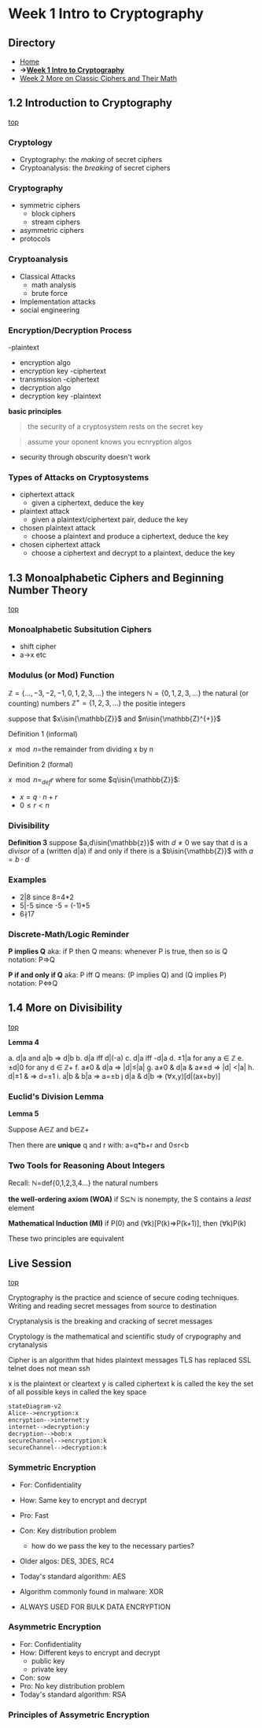 # Week 1 Intro to Cryptography

## Directory
- [Home](/README.md#table-of-contents)
- **&rarr;[Week 1 Intro to Cryptography](/week1/README.md#directory)**
- [Week 2 More on Classic Ciphers and Their Math](/week2/README.md#directory)

## 1.2 Introduction to Cryptography
[top](#directory)

### Cryptology
- Cryptography: the *making* of secret ciphers
- Cryptoanalysis: the *breaking* of secret ciphers

### Cryptography
- symmetric ciphers
  - block ciphers
  - stream ciphers
- asymmetric ciphers
- protocols

### Cryptoanalysis
- Classical Attacks
  - math analysis
  - brute force
- Implementation attacks
- social engineering

### Encryption/Decryption Process

-plaintext
  - encryption algo
  - encryption key
-ciphertext
  - transmission
-ciphertext
  - decryption algo
  - decryption key
-plaintext

**basic principles**
> the security of a cryptosystem rests on the secret key

> assume your oponent knows you ecnryption algos
- security through obscurity doesn't work

### Types of Attacks on Cryptosystems

- ciphertext attack
  - given a ciphertext, deduce the key
- plaintext attack
  - given a plaintext/ciphertext pair, deduce the key
- chosen plaintext attack
  - choose a plaintext and produce a ciphertext, deduce the key
- chosen ciphertext attack
  - choose a ciphertext and decrypt to a plaintext, deduce the key

## 1.3 Monoalphabetic Ciphers and Beginning Number Theory
[top](#directory)

### Monoalphabetic Subsitution Ciphers
- shift cipher
- a&rarr;x etc

### Modulus (or Mod) Function

$\mathbb{Z}=\{...,-3,-2,-1,0,1,2,3,...\}$ the integers
$\mathbb{N}=\{0,1,2,3,...\}$ the natural (or counting) numbers
$\mathbb{Z}^{+}=\{1,2,3,...\}$ the positie integers

suppose that $x\isin{\mathbb{Z}}$ and $n\isin{\mathbb{Z}^{+}}$

Definition 1 (informal)

$x\mod{n}=$the remainder from dividing x by n

Definition 2 (formal)

$x\mod{n}=_{def}r$ where for some $q\isin{\mathbb{Z}}$:

- $x=q\cdot{n}+r$
- $0\le{r}\lt{n}$

### Divisibility

**Definition 3**
suppose $a,d\isin{\mathbb{z}}$ with $d\neq{0}$
we say that d is a *divisor* of a (written d|a)
if and only if there is a $b\isin{\mathbb{Z}}$ with $a=b\cdot{d}$

### Examples
- 2|8 since 8=4*2
- 5|-5 since -5 = (-1)*5
- 6$\nmid$17

### Discrete-Math/Logic Reminder

**P implies Q**
aka: if P then Q
means: whenever P is true, then so is Q
notation: P&rArr;Q

**P if and only if Q**
aka: P iff Q
means: (P implies Q) and (Q implies P)
notation: P&hArr;Q

## 1.4 More on Divisibility
[top](#directory)

**Lemma 4**

a. d|a and a|b &rArr; d|b
b. d|a iff d|(-a)
c. d|a iff -d|a
d. &pm;1|a for any a &in; &#8484;
e. &pm;d|0 for any d &in; &#8484;+
f. a&ne;0 & d|a &rArr; |d|&le;|a|
g. a&ne;0 & d|a & a&ne;&pm;d &rArr; |d| &lt;|a|
h. d|&pm;1 & &rArr; d=&pm;1
i. a|b & b|a &rArr; a=&pm;b
j d|a & d|b &rArr; (&forall;x,y)[d|(ax+by)]


### Euclid's Division Lemma

**Lemma 5**

Suppose A&in;&#8484; and b&in;&#8484;+

Then there are **unique** q and r with:
a=q*b+r and 0&le;r&lt;b

### Two Tools for Reasoning About Integers

Recall: &#8469;=def{0,1,2,3,4...} the natural numbers

**the well-ordering axiom (WOA)**
if S&sube;&#8469; is nonempty, the S contains a *least* element

**Mathematical Induction (MI)**
if P(0) and (&forall;k)[P(k)&rArr;P(k+1)], then (&forall;k)P(k)

These two principles are equivalent

## Live Session
[top](#directory)

Cryptography is the practice and science of secure coding techniques.
Writing and reading secret messages from source to destination

Cryptanalysis is the breaking and cracking of secret messages

Cryptology is the mathematical and scientific study of crypography and crytanalysis

Cipher is an algorithm that hides plaintext messages
TLS has replaced SSL
telnet does not mean ssh

x is the plaintext or cleartext
y is called ciphertext
k is called the key
the set of all possible keys in called the key space

```mermaid
stateDiagram-v2
Alice-->encryption:x
encryption-->internet:y
internet-->decryption:y
decryption-->bob:x
secureChannel-->encryption:k
secureChannel-->decryption:k
```

### Symmetric Encryption
- For: Confidentiality
- How: Same key to encrypt and decrypt
- Pro: Fast
- Con: Key distribution problem
  - how do we pass the key to the necessary parties?
- Older algos: DES, 3DES, RC4
- Today's standard algorithm: AES
- Algorithm commonly found in malware: XOR

- ALWAYS USED FOR BULK DATA ENCRYPTION

### Asymmetric Encryption

- For: Confidentiality
- How: Different keys to encrypt and decrypt
  - public key
  - private key
- Con: sow
- Pro: No key distribution problem
- Today's standard algorithm: RSA

### Principles of Assymetric Encryption
